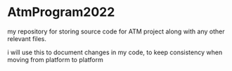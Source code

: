 # AtmProgram2022
my repository for storing source code for ATM project along with any other relevant files.

i will use this to document changes in my code, to keep consistency when moving from platform to platform
